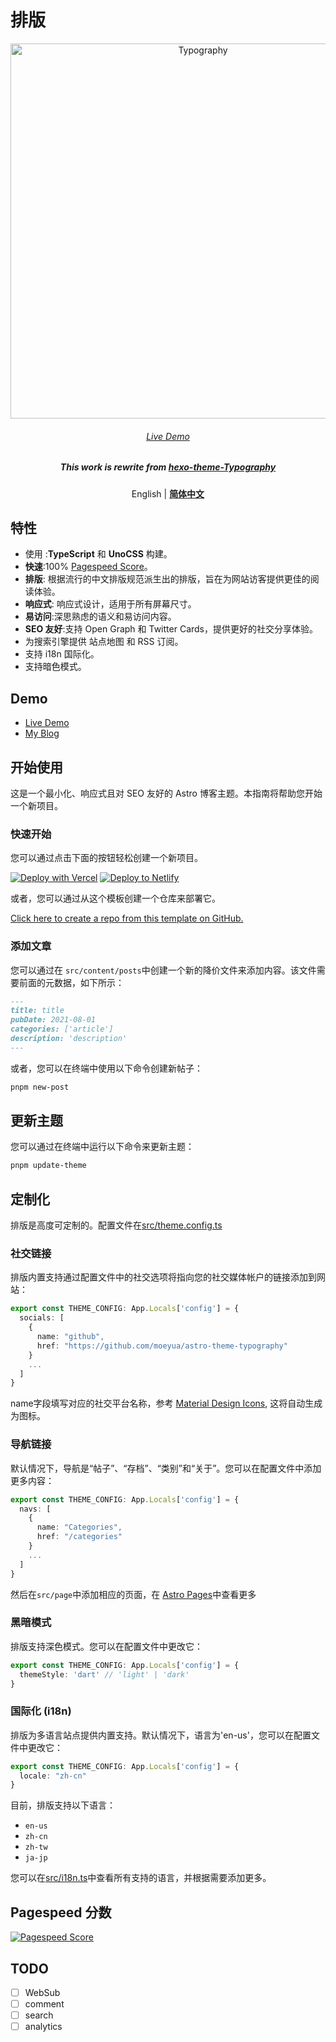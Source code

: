# 排版

<p align='center'>
  <img src='./public/typograph-og.jpg' alt='Typography' width='600'/>
</p>

<h6 align='center'>
<a href="https://astro-theme-typography.vercel.app/">Live Demo</a>
</h6>

<h5 align='center'>
<b>This work is rewrite from <a href="https://github.com/sumimakito/hexo-theme-typography">hexo-theme-Typography</a></b>
</h5>

<p align='center'>
English | <b><a href="./README.zh-CN.md">简体中文</a></b>
</p>

## 特性

- 使用 :**TypeScript** 和 **UnoCSS** 构建。
- **快速**:100% [Pagespeed Score](https://pagespeed.web.dev/analysis/https-astro-theme-typography-vercel-app/j34nq9tx0s?form_factor=desktop)。
- **排版**: 根据流行的中文排版规范派生出的排版，旨在为网站访客提供更佳的阅读体验。
- **响应式**: 响应式设计，适用于所有屏幕尺寸。
- **易访问**:深思熟虑的语义和易访问内容。
- **SEO 友好**:支持 Open Graph 和 Twitter Cards，提供更好的社交分享体验。
- 为搜索引擎提供 站点地图 和 RSS 订阅。
- 支持 i18n 国际化。
- 支持暗色模式。

## Demo

- [Live Demo](https://astro-theme-typography.vercel.app/)
- [My Blog](https://blog.moeyua.com/)

## 开始使用


这是一个最小化、响应式且对 SEO 友好的 Astro 博客主题。本指南将帮助您开始一个新项目。

### 快速开始


您可以通过点击下面的按钮轻松创建一个新项目。

[![Deploy with Vercel](https://vercel.com/button)](https://vercel.com/new/clone?repository-url=https%3A%2F%2Fgithub.com%2Fmoeyua%2Fastro-theme-typography)
[![Deploy to Netlify](https://www.netlify.com/img/deploy/button.svg)](https://app.netlify.com/start/deploy?repository=https%3A%2F%2Fgithub.com%2Fmoeyua%2Fastro-theme-typography)

或者，您可以通过从这个模板创建一个仓库来部署它。

[Click here to create a repo from this template on GitHub.](https://github.com/new?template_name=astro-theme-typography&template_owner=moeyua)

### 添加文章

您可以通过在 `src/content/posts`中创建一个新的降价文件来添加内容。该文件需要前面的元数据，如下所示：

```md
---
title: title
pubDate: 2021-08-01
categories: ['article']
description: 'description'
---
```

或者，您可以在终端中使用以下命令创建新帖子：

```bash
pnpm new-post
```

## 更新主题

您可以通过在终端中运行以下命令来更新主题：

```bash
pnpm update-theme
```

## 定制化

排版是高度可定制的。配置文件在[src/theme.config.ts](src/theme.config.ts)

### 社交链接

排版内置支持通过配置文件中的社交选项将指向您的社交媒体帐户的链接添加到网站：

```ts
export const THEME_CONFIG: App.Locals['config'] = {
  socials: [
    {
      name: "github",
      href: "https://github.com/moeyua/astro-theme-typography"
    }
    ...
  ]
}
```

name字段填写对应的社交平台名称，参考 [Material Design Icons](https://pictogrammers.com/library/mdi/),
这将自动生成为图标。

### 导航链接

默认情况下，导航是“帖子”、“存档”、“类别”和“关于”。您可以在配置文件中添加更多内容：

```ts
export const THEME_CONFIG: App.Locals['config'] = {
  navs: [
    {
      name: "Categories",
      href: "/categories"
    }
    ...
  ]
}
```

然后在`src/page`中添加相应的页面，在 [Astro Pages](https://docs.astro.build/en/core-concepts/astro-pages/)中查看更多

### 黑暗模式

排版支持深色模式。您可以在配置文件中更改它：

```ts
export const THEME_CONFIG: App.Locals['config'] = {
  themeStyle: 'dart' // 'light' | 'dark'
}
```


### 国际化 (i18n)

排版为多语言站点提供内置支持。默认情况下，语言为'en-us'，您可以在配置文件中更改它：

```ts
export const THEME_CONFIG: App.Locals['config'] = {
  locale: "zh-cn"
}
```

目前，排版支持以下语言：
- `en-us`
- `zh-cn`
- `zh-tw`
- `ja-jp`

您可以在[src/i18n.ts](src/i18n.ts)中查看所有支持的语言，并根据需要添加更多。

## Pagespeed 分数

[![Pagespeed Score](https://github.com/moeyua/astro-theme-typography/assets/45156493/2272f576-d6ff-49ef-a294-5c2acf365907)](https://pagespeed.web.dev/analysis/https-astro-theme-typography-vercel-app/j34nq9tx0s?form_factor=desktop)

## TODO 

- [ ] WebSub
- [ ] comment
- [ ] search
- [ ] analytics
